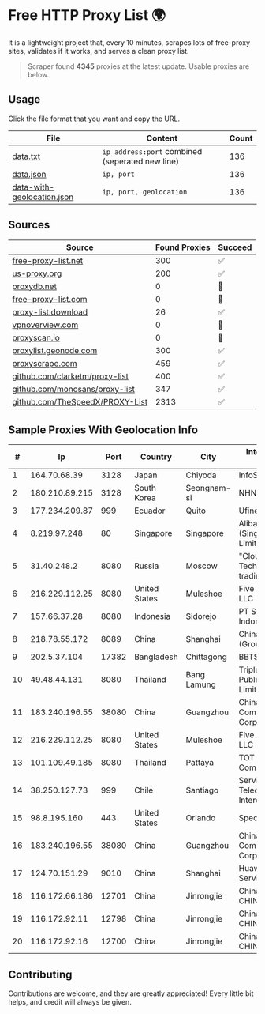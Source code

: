 
# Free HTTP Proxy List 🌍

It is a lightweight project that, every 10 minutes, scrapes lots of free-proxy sites, validates if it works, and serves a clean proxy list.


> Scraper found **4345** proxies at the latest update. Usable proxies are below.

## Usage

Click the file format that you want and copy the URL.


|File|Content|Count|
|----|-------|-----|
|[data.txt](https://raw.githubusercontent.com/themiralay/Proxy-List-World/master/data.txt)|`ip_address:port` combined (seperated new line)|136|
|[data.json](https://raw.githubusercontent.com/themiralay/Proxy-List-World/master/data.json)|`ip, port`|136|
|[data-with-geolocation.json](https://raw.githubusercontent.com/themiralay/Proxy-List-World/master/data-with-geolocation.json)|`ip, port, geolocation`|136|

## Sources

|Source|Found Proxies|Succeed|
|------|-------------|-------|
|[free-proxy-list.net](https://free-proxy-list.net)|300|✅|
|[us-proxy.org](https://www.us-proxy.org)|200|✅|
|[proxydb.net](http://proxydb.net)|0|🚫|
|[free-proxy-list.com](https://free-proxy-list.com/?page=&port=&type%5B%5D=http&type%5B%5D=https&up_time=0&search=Search)|0|🚫|
|[proxy-list.download](https://www.proxy-list.download/HTTP)|26|✅|
|[vpnoverview.com](https://vpnoverview.com/privacy/anonymous-browsing/free-proxy-servers)|0|🚫|
|[proxyscan.io](https://www.proxyscan.io)|0|🚫|
|[proxylist.geonode.com](https://proxylist.geonode.com/api/proxy-list?limit=300&page=1&sort_by=lastChecked&sort_type=desc&protocols=http,https)|300|✅|
|[proxyscrape.com](https://api.proxyscrape.com/v2/?request=displayproxies&protocol=http&timeout=10000&country=all&ssl=all&anonymity=all)|459|✅|
|[github.com/clarketm/proxy-list](https://raw.githubusercontent.com/clarketm/proxy-list/master/proxy-list-raw.txt)|400|✅|
|[github.com/monosans/proxy-list](https://raw.githubusercontent.com/monosans/proxy-list/main/proxies/http.txt)|347|✅|
|[github.com/TheSpeedX/PROXY-List](https://raw.githubusercontent.com/TheSpeedX/PROXY-List/master/http.txt)|2313|✅|


## Sample Proxies With Geolocation Info

|#|Ip|Port|Country|City|Internet Service Provider|
|-|--|----|-------|----|-------------------------|
|1|164.70.68.39|3128|Japan|Chiyoda|InfoSphere|
|2|180.210.89.215|3128|South Korea|Seongnam-si|NHNCLOUD|
|3|177.234.209.87|999|Ecuador|Quito|Ufinet Panama S.A.|
|4|8.219.97.248|80|Singapore|Singapore|Alibaba Cloud (Singapore) Private Limited|
|5|31.40.248.2|8080|Russia|Moscow|"Cloud Technologies" LLC trading as Cloud.ru|
|6|216.229.112.25|8080|United States|Muleshoe|Five Area Systems, LLC|
|7|157.66.37.28|8080|Indonesia|Sidorejo|PT Speed Network Indonesia|
|8|218.78.55.172|8089|China|Shanghai|China Telecom (Group)|
|9|202.5.37.104|17382|Bangladesh|Chittagong|BBTS-NEW|
|10|49.48.44.131|8080|Thailand|Bang Lamung|Triple T Broadband Public Company Limited|
|11|183.240.196.55|38080|China|Guangzhou|China Mobile Communications Corporation|
|12|216.229.112.25|8080|United States|Muleshoe|Five Area Systems, LLC|
|13|101.109.49.185|8080|Thailand|Pattaya|TOT Public Company Limited|
|14|38.250.127.73|999|Chile|Santiago|Servicios De Telecomunicaciones Intercable Ltda.|
|15|98.8.195.160|443|United States|Orlando|Spectrum|
|16|183.240.196.55|38080|China|Guangzhou|China Mobile Communications Corporation|
|17|124.70.151.29|9010|China|Shanghai|Huawei Cloud Service data center|
|18|116.172.66.186|12701|China|Jinrongjie|China Unicom CHINA169 Network|
|19|116.172.92.11|12798|China|Jinrongjie|China Unicom CHINA169 Network|
|20|116.172.92.16|12700|China|Jinrongjie|China Unicom CHINA169 Network|



## Contributing

Contributions are welcome, and they are greatly appreciated! Every
little bit helps, and credit will always be given.

